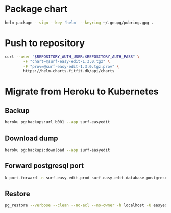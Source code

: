 # Package chart
```bash
helm package --sign --key 'helm' --keyring ~/.gnupg/pubring.gpg .
```

# Push to repository
```bash
curl --user "$REPOSITORY_AUTH_USER:$REPOSITORY_AUTH_PASS" \
        -F "chart=@surf-easy-edit-1.3.0.tgz" \
        -F "prov=@surf-easy-edit-1.3.0.tgz.prov" \
        https://helm-charts.fitfit.dk/api/charts
```

# Migrate from Heroku to Kubernetes
## Backup
```bash
heroku pg:backups:url b001 --app surf-easyedit
```

## Download dump
```bash
heroku pg:backups:download --app surf-easyedit
```

## Forward postgresql port
```bash
k port-forward -n surf-easy-edit-prod surf-easy-edit-database-postgresql-0 5432:5432
```

## Restore
```bash
pg_restore --verbose --clean --no-acl --no-owner -h localhost -U easyedit -d easyedit latest.dump
```
